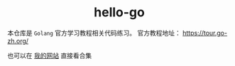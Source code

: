 <h1 style="text-align: center">hello-go</h1>

本仓库是 `Golang` 官方学习教程相关代码练习。
官方教程地址： https://tour.go-zh.org/

也可以在 [我的网站](https://wmd001.top/wiki/golang-guide/basic) 直接看合集